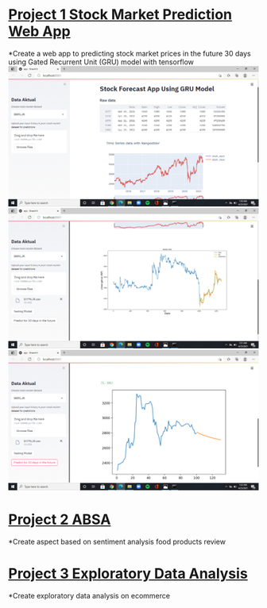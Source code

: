 # [Project 1 Stock Market Prediction Web App](https://github.com/sandrafitrie/MLWebApp)

*Create a web app to predicting stock market prices in the future 30 days using Gated Recurrent Unit (GRU) model with tensorflow 
![](https://github.com/sandrafitrie/Portfolio/blob/main/images/Screenshot%20(36).png)
![](https://github.com/sandrafitrie/Portfolio/blob/main/images/Screenshot%20(37).png)
![](https://github.com/sandrafitrie/Portfolio/blob/main/images/Screenshot%20(38).png)
# [Project 2 ABSA](https://github.com/sandrafitrie/Absa)

*Create aspect based on sentiment analysis food products review 

# [Project 3 Exploratory Data Analysis](https://github.com/sandrafitrie/EDA)

*Create exploratory data analysis on ecommerce

